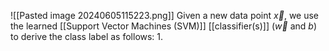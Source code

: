 ![[Pasted image 20240605115223.png]]
Given a new data point $\vec {x}$, we use the learned [[Support Vector Machines (SVM)]] [[classifier(s)]] ($\vec {w}$ and $b$) to derive the class label as follows:
1. 